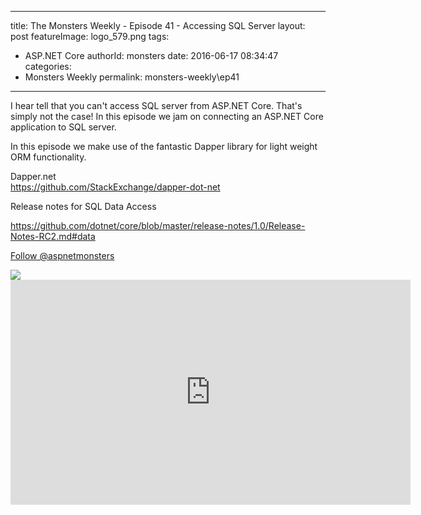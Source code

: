 
---
title: The Monsters Weekly - Episode 41 -  Accessing SQL Server
layout: post
featureImage: logo_579.png
tags: 
  - ASP.NET Core
authorId: monsters
date: 2016-06-17 08:34:47
categories:
  - Monsters Weekly
permalink: monsters-weekly\ep41
---

<p>I hear tell that you can't access SQL server from ASP.NET Core. That's simply not the case! In this episode we jam on connecting an ASP.NET Core application to SQL server.&nbsp;</p><p>In this episode we make use of the fantastic Dapper library for light weight ORM functionality.&nbsp;</p><p>Dapper.net<br><a href="https://github.com/StackExchange/dapper-dot-net">https://github.com/StackExchange/dapper-dot-net</a></p><p>Release notes for SQL Data Access</p><p><a href="https://github.com/dotnet/core/blob/master/release-notes/1.0/Release-Notes-RC2.md#data">https://github.com/dotnet/core/blob/master/release-notes/1.0/Release-Notes-RC2.md#data</a></p><p><a class="twitter-follow-button" href="https://twitter.com/aspnetmonsters">Follow @aspnetmonsters</a></p> <img src="http://m.webtrends.com/dcs1wotjh10000w0irc493s0e_6x1g/njs.gif?dcssip=channel9.msdn.com&dcsuri=https://s.ch9.ms/Series/aspnetmonsters/feed&WT.dl=0&WT.entryid=Entry:RSSView:9183a6f9e7d14ae4821da6280035981b">

<!--more-->
<iframe src='https://channel9.msdn.com/Series/aspnetmonsters/ASPNET-Monsters-Episode-41-Accessing-SQL-Server/player' width='640' height='360' allowFullScreen frameBorder='0'></iframe>
